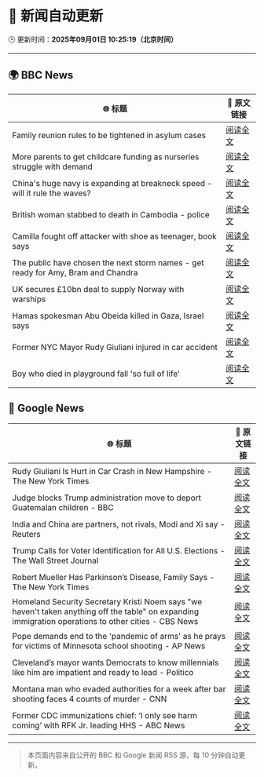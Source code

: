 # 🧠 新闻自动更新

🕒 更新时间：**2025年09月01日 10:25:19（北京时间）**

---

## 🌍 BBC News

| 🌐 标题 | 🔗 原文链接 |
|--------|-------------|
| Family reunion rules to be tightened in asylum cases | [阅读全文](https://www.bbc.com/news/articles/c626p66d6jxo?at_medium=RSS&at_campaign=rss) |
| More parents to get childcare funding as nurseries struggle with demand | [阅读全文](https://www.bbc.com/news/articles/c5yeldz568jo?at_medium=RSS&at_campaign=rss) |
| China's huge navy is expanding at breakneck speed - will it rule the waves? | [阅读全文](https://www.bbc.com/news/articles/c4gmnpg31xlo?at_medium=RSS&at_campaign=rss) |
| British woman stabbed to death in Cambodia - police | [阅读全文](https://www.bbc.com/news/articles/c15le021yzpo?at_medium=RSS&at_campaign=rss) |
| Camilla fought off attacker with shoe as teenager, book says | [阅读全文](https://www.bbc.com/news/articles/c209ql9z2d1o?at_medium=RSS&at_campaign=rss) |
| The public have chosen the next storm names - get ready for Amy, Bram and Chandra | [阅读全文](https://www.bbc.com/weather/articles/cwy54xllpyno?at_medium=RSS&at_campaign=rss) |
| UK secures £10bn deal to supply Norway with warships | [阅读全文](https://www.bbc.com/news/articles/cr5rgdpvn63o?at_medium=RSS&at_campaign=rss) |
| Hamas spokesman Abu Obeida killed in Gaza, Israel says | [阅读全文](https://www.bbc.com/news/articles/cm214r5rd29o?at_medium=RSS&at_campaign=rss) |
| Former NYC Mayor Rudy Giuliani injured in car accident | [阅读全文](https://www.bbc.com/news/articles/crm4gdwerj3o?at_medium=RSS&at_campaign=rss) |
| Boy who died in playground fall 'so full of life' | [阅读全文](https://www.bbc.com/news/articles/cg4x6re1zwro?at_medium=RSS&at_campaign=rss) |

## 📰 Google News

| 🌐 标题 | 🔗 原文链接 |
|--------|-------------|
| Rudy Giuliani Is Hurt in Car Crash in New Hampshire - The New York Times | [阅读全文](https://news.google.com/rss/articles/CBMinwFBVV95cUxPc0NTaTBJc1RxdVk4d1RJQi1STC1yMFZQdlpYTThZUEtNRl9YcFhjVUotaUJMSUhPMWxhc1VQWHBiWU5ZVC1fTFNXVnBmRWlMZU5FTWVGRkJNb1VYOTAtVkN4UFNPV0FSXzVmbk9NXy1vbG0ycGd1VDNIb2h4UFFVWGt0VmlDckI3Y2N1eDBhTTdoR0xRdWJ2aHVpZ0paWVU?oc=5) |
| Judge blocks Trump administration move to deport Guatemalan children - BBC | [阅读全文](https://news.google.com/rss/articles/CBMiWkFVX3lxTE1BVWxLaEZuc0NkNHhBdE9LbFJSU1lxNTNBT0hjYjVpNXE0cWVLQlRoQWN1a0dXWndob3ZSR2JGMVNIUUZZLVNoZVFyc0ZFbUY3b3F3Q3UtX0s1QdIBX0FVX3lxTE1SLWVtT0kzWU9kQ3lOWE9wMnBJLW9iZXc0X01YS3JId0E4OS1zanlQYjA3UXg4aDJpRE42cEdVMVpRMDJwNHNTdVh1NXZoQzdhVWJRS3VFSXhHa2FOX2VF?oc=5) |
| India and China are partners, not rivals, Modi and Xi say - Reuters | [阅读全文](https://news.google.com/rss/articles/CBMimwFBVV95cUxPS2Z5NldDeTJRb1ZPSVhhdXJvLWJaUnRCbzdCeE55RjNlVkJKUjhnQV9VV0RJMi02eTN3MmM3aW9FbFBybThXVk4wLXVsNjVtY1F6RTRjdFk2LWkxM09XRVRZUm83WkNQQWI1ZmhLVDJETGlmN3hMWjgxZnhFb0wtaHIzZGZVVmFjdWN4MmhkY3FMdUVGa0VENms3MA?oc=5) |
| Trump Calls for Voter Identification for All U.S. Elections - The Wall Street Journal | [阅读全文](https://news.google.com/rss/articles/CBMipgFBVV95cUxNb3gzSE8xWDFxbzZ3WDNlckVURVlZbzZ6OVUyNDJZMHNuWVBLZkdXenJrekxNdEh3UVpCSDV2ek1fNFA0dHJveVpCTER3RWlGWVUwWTY1dHdEcHpwblpoTk8yN3lwdzBuWkMtdHI5VFBjV2UtdF9INVpGSUJSMFFKaTFGRzdUVkVZUU00SV91cVo5b0FFYnJma0hRMlRzZ2UyZDd5Nm13?oc=5) |
| Robert Mueller Has Parkinson’s Disease, Family Says - The New York Times | [阅读全文](https://news.google.com/rss/articles/CBMijgFBVV95cUxQaW1hNlJROUhZcWNVZ0hRaDNyT0dQOV9VMTBDMFRRei1DZHRab1NBektZV2p5SEJuMG1mUW5wODA5dXcxeklFS2hsQjItRUxDRkRpejREcGFtNFNmdUhJelE2MUNnWkhBRGZESFI3S1haX0FfeTNXOHBMQVNWY0FOMm9oaTFpWGxEWHBiYzh3?oc=5) |
| Homeland Security Secretary Kristi Noem says "we haven't taken anything off the table" on expanding immigration operations to other cities - CBS News | [阅读全文](https://news.google.com/rss/articles/CBMinAFBVV95cUxQb1ZuSWtMRXFyMWh2Z1Rjb3J1dThxdnlUdU04dG9jS1RxR3o5YVV6M2NBMXhyVTQzWXZITmYyQkpuUzBzUFhnQzdhbVNMMHpXdkRNMGE2dzFaVWEyb0JzRnJEMHVHa3VrWnRWVDZWRHNnQXk0MmdvZlhKSU9iNEtwUHVNOXVUUHQySXJoVVB5U3VSYmxEcVh4Vy1OakjSAaIBQVVfeXFMT2tKWDU2V3AxOEVrY0tCVFpPcTdsVmdpbThIVmd5R0FtVGdoS05vM3BRVHNqekRfLUs3ZzNRWDlzbHBCZnFNWUw2TUlYOTdjNWFoYktlc3VoYWE2QTFiV3BJTmltX0pYT2R1Qi01SzMwTExkaWljQUNWbndVeUNPR3BXSU9RRVlLZTZISmkzUHczUjZqNWxyNjE1M09vd1FaU3dB?oc=5) |
| Pope demands end to the 'pandemic of arms' as he prays for victims of Minnesota school shooting - AP News | [阅读全文](https://news.google.com/rss/articles/CBMijwFBVV95cUxPdERzaUVPVGl1VHpmT0ZOSFpRdS0xMXhpN0R1ZEYzb0Zva0ZuYVlTSUZXT1FPeU9vNHA2Y1RiazVUVE5UTG8wZ0k0dXEzNENCVTNCYm96eXZCQk84SXdzd1lEcVhmZ2VGOFA1TEtwZUhFamFFQUJ2MkJlbi01WDZVRHNURXdPSjRUTHdEQzk0TQ?oc=5) |
| Cleveland’s mayor wants Democrats to know millennials like him are impatient and ready to lead - Politico | [阅读全文](https://news.google.com/rss/articles/CBMi2wFBVV95cUxOc28ycHZhSm83dWhQNi1FSmlWRWhXYnZISHlEeUZjeVB3YXk2cGdIMDd1NW9McEEycS1WSVhYZXRmS0NqZEFaWDB2bDBSa1pTbTlwUFp3RnlBV2hGZ1BsNFEtUEJFeS1oejBNTjMyTnE5UU5RWGtia3J5MWd2VjZFbV9WejRGSVN4bEtuRkxMdlFHbXQzaXEwZHB6S1VPVFhKRUNtSjNESzdLWUNmRlAyc2pnVHNMSUljRHRkX1BiLTJOTHZVWEluc0d3c0RHRUtrQU1rbXdzU010c1k?oc=5) |
| Montana man who evaded authorities for a week after bar shooting faces 4 counts of murder - CNN | [阅读全文](https://news.google.com/rss/articles/CBMigwFBVV95cUxPNmZKeERIY1ZjTGZBWXc1NkNGU0toQ1Y5SW94c2dLSVhLS0owc19DTmRmZ1U5X1pkMUdING11QVRQNG1wc2JveDZ5anBhVkJjaGwyU1pWOEt2SWVPd0lGX1dwSTN6ZnoyY1U3Qy00NjJUNDNQczFXcTZVdzVVMDBSYlpTRQ?oc=5) |
| Former CDC immunizations chief: ‘I only see harm coming’ with RFK Jr. leading HHS - ABC News | [阅读全文](https://news.google.com/rss/articles/CBMiogFBVV95cUxNWU9sb0tLTHBaeDlsNHVEaFlmaXUtSDFkcW1OQlpiWEJ4emtLanV5R1FSd3Y0WFhpdy1sRVNUREVYZmh2cmlKMGVhWUllUS1SRWlaZElDOTBoeVMxaUh3aHF2emVsdEJnZ3ZZLVNST3JjQzVMeTJDU3ZTZlhfTUl1VVJ6cGphdGw2Tzh0WVRZQWRWcmdETVBnbl8ybXFUWUNmaEHSAacBQVVfeXFMTVMwRVNEYTNhU2VFUW5CMHNNekgwRGtBdUpJamhZd2s5eWN5cFlOR3U4UUZvRzczQmpub1ByZC1TejFBNzhqaDUxVFFGT1RSd1JYU0V3amNGLTRZZ1A2aVJDTFBBdkFZdk96d3l3NTdzZ0diMEZQd2dpZmQ1MHUzbHBQbTZqZV91NlpxMmpURDh6aE44ckIwa3RPZGxOZnczbmVpVFJnNVE?oc=5) |

---
> 本页面内容来自公开的 BBC 和 Google 新闻 RSS 源，每 10 分钟自动更新。